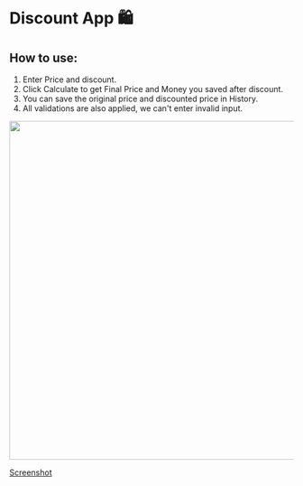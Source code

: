 ﻿# Discount App 🛍️
 ## How to use: 
 1. Enter Price and discount.
 2. Click Calculate to get Final Price and Money you saved after discount.
 3. You can save the original price and discounted price in History.
 4. All validations are also applied, we can't enter invalid input.


<img height = "600px" src="https://github.com/indiedanish/discount-app/blob/main/Image.jpeg" />

 
[Screenshot](https://github.com/indiedanish/discount-app/blob/main/Image.jpeg)

